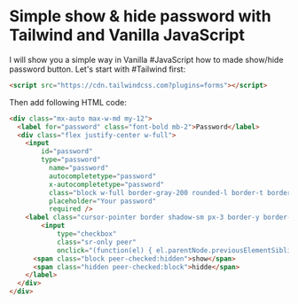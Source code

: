 # Simple show & hide password with Tailwind and Vanilla JavaScript

I will show you a simple way in Vanilla #JavaScript how to made show/hide password button. Let's start with #Tailwind first:

```html
<script src="https://cdn.tailwindcss.com?plugins=forms"></script>
```

Then add following HTML code:

```html
<div class="mx-auto max-w-md my-12">
  <label for="password" class="font-bold mb-2">Password</label>
  <div class="flex justify-center w-full">
    <input
	    id="password"
	    type="password"
		  name="password"
		  autocompletetype="password"
		  x-autocompletetype="password"
		  class="block w-full border-gray-200 rounded-l border-t border-l border-b p-2 shadow-sm"
		  placeholder="Your password"
		  required />
    <label class="cursor-pointer border shadow-sm px-3 border-y border-r m-0 pt-2 rounded-r-md hover:bg-gray-100">
		<input
			type="checkbox"
			class="sr-only peer"
			onclick="(function(el) { el.parentNode.previousElementSibling.type = el.checked ? 'text' : 'password';})(this)">
      <span class="block peer-checked:hidden">show</span>
      <span class="hidden peer-checked:block">hidde</span>
    </label>
  </div>
</div>
```

<script async src="//jsfiddle.net/OzzyCzech/q35p9s7b/114/embed/result,html/dark/"></script>